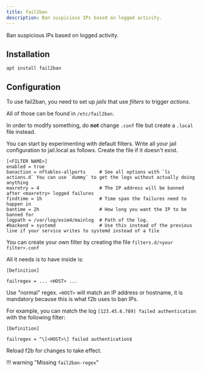 ```yaml
---
title: fail2ban
description: Ban suspicious IPs based on logged activity. 
---
```


Ban suspicious IPs based on logged activity. 

## Installation

```
apt install fail2ban
```

## Configuration

To use fail2ban, you need to set up *jails* that use *filters* to trigger *actions*. 

All of those can be found in `/etc/fail2ban`. 

In order to modify something, do **not** change `.conf` file but create a `.local` file instead. 

You can start by experimenting with default filters. Write all your jail configuration to jail.local as follows. Create the file if it doesn't exist. 

```title="/etc/fail2ban/jail.local"
[<FILTER NAME>]
enabled = true
banaction = nftables-allports     # See all options with `ls actions.d` You can use `dummy` to get the logs without actually doing anything
maxretry = 4                      # The IP address will be banned after <maxretry> logged failures
findtime = 1h                     # Time span the failures need to happen in
bantime = 2h                      # How long you want the IP to be banned for
logpath = /var/log/exim4/mainlog  # Path of the log.
#backend = systemd                # Use this instead of the previous line if your service writes to systemd instead of a file
```

You can create your own filter by creating the file `filters.d/<your filter>.conf`

All it needs is to have inside is:

```
[Definition]

failregex = ... <HOST> ...
```

Use "normal" regex. `<HOST>` will match an IP address or hostname, it is mandatory because this is what f2b uses to ban IPs.   

For example, you can match the log `[123.45.6.789] failed authentication` with the following filter:

```
[Definition]

failregex = ^\[<HOST>\] failed authentication$
```

Reload f2b for changes to take effect.

!!! warning "Missing `fail2ban-regex`"
